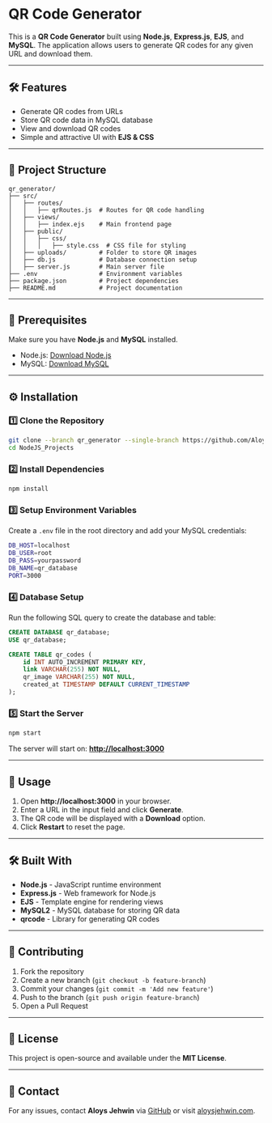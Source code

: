 # QR Code Generator

This is a **QR Code Generator** built using **Node.js**, **Express.js**, **EJS**, and **MySQL**. The application allows users to generate QR codes for any given URL and download them.

---
## **🛠 Features**
- Generate QR codes from URLs
- Store QR code data in MySQL database
- View and download QR codes
- Simple and attractive UI with **EJS & CSS**

---
## **📂 Project Structure**
```
qr_generator/
├── src/
│   ├── routes/
│   │   ├── qrRoutes.js  # Routes for QR code handling
│   ├── views/
│   │   ├── index.ejs    # Main frontend page
│   ├── public/
│   │   ├── css/
│   │   │   ├── style.css  # CSS file for styling
│   ├── uploads/         # Folder to store QR images
│   ├── db.js            # Database connection setup
│   ├── server.js        # Main server file
├── .env                 # Environment variables
├── package.json         # Project dependencies
├── README.md            # Project documentation
```

---
## **📌 Prerequisites**
Make sure you have **Node.js** and **MySQL** installed.
- Node.js: [Download Node.js](https://nodejs.org/)
- MySQL: [Download MySQL](https://dev.mysql.com/downloads/)

---
## **⚙ Installation**
### **1️⃣ Clone the Repository**
```sh
git clone --branch qr_generator --single-branch https://github.com/AloysJehwin/NodeJS_Projects
cd NodeJS_Projects
```

### **2️⃣ Install Dependencies**
```sh
npm install
```

### **3️⃣ Setup Environment Variables**
Create a `.env` file in the root directory and add your MySQL credentials:
```sh
DB_HOST=localhost
DB_USER=root
DB_PASS=yourpassword
DB_NAME=qr_database
PORT=3000
```

### **4️⃣ Database Setup**
Run the following SQL query to create the database and table:
```sql
CREATE DATABASE qr_database;
USE qr_database;

CREATE TABLE qr_codes (
    id INT AUTO_INCREMENT PRIMARY KEY,
    link VARCHAR(255) NOT NULL,
    qr_image VARCHAR(255) NOT NULL,
    created_at TIMESTAMP DEFAULT CURRENT_TIMESTAMP
);
```

### **5️⃣ Start the Server**
```sh
npm start
```
The server will start on: **[http://localhost:3000](http://localhost:3000)**

---
## **🚀 Usage**
1. Open **http://localhost:3000** in your browser.
2. Enter a URL in the input field and click **Generate**.
3. The QR code will be displayed with a **Download** option.
4. Click **Restart** to reset the page.

---
## **🛠 Built With**
- **Node.js** - JavaScript runtime environment
- **Express.js** - Web framework for Node.js
- **EJS** - Template engine for rendering views
- **MySQL2** - MySQL database for storing QR data
- **qrcode** - Library for generating QR codes

---
## **🤝 Contributing**
1. Fork the repository
2. Create a new branch (`git checkout -b feature-branch`)
3. Commit your changes (`git commit -m 'Add new feature'`)
4. Push to the branch (`git push origin feature-branch`)
5. Open a Pull Request

---
## **📜 License**
This project is open-source and available under the **MIT License**.

---
## **📩 Contact**
For any issues, contact **Aloys Jehwin** via [GitHub](https://github.com/aloysjehwin) or visit [aloysjehwin.com](https://aloysjehwin.vercel.com).

